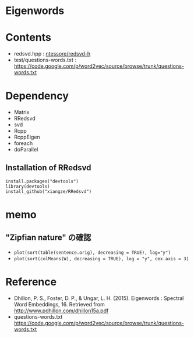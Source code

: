Eigenwords
================

# Contents

* redsvd.hpp : [ntessore/redsvd-h](https://github.com/ntessore/redsvd-h)
* test/questions-words.txt : <https://code.google.com/p/word2vec/source/browse/trunk/questions-words.txt>

# Dependency

* Matrix
* RRedsvd
* svd
* Rcpp
* RcppEigen
* foreach
* doParallel


## Installation of RRedsvd

    install.packages("devtools")
    library(devtools)
    install_github("xiangze/RRedsvd")

# memo
## "Zipfian nature" の確認
* `plot(sort(table(sentence.orig), decreasing = TRUE), log="y")`
* `plot(sort(colMeans(W), decreasing = TRUE), log = "y", cex.axis = 3)`


# Reference
* Dhillon, P. S., Foster, D. P., & Ungar, L. H. (2015). Eigenwords : Spectral Word Embeddings, 16. Retrieved from http://www.pdhillon.com/dhillon15a.pdf
* questions-words.txt <https://code.google.com/p/word2vec/source/browse/trunk/questions-words.txt>

